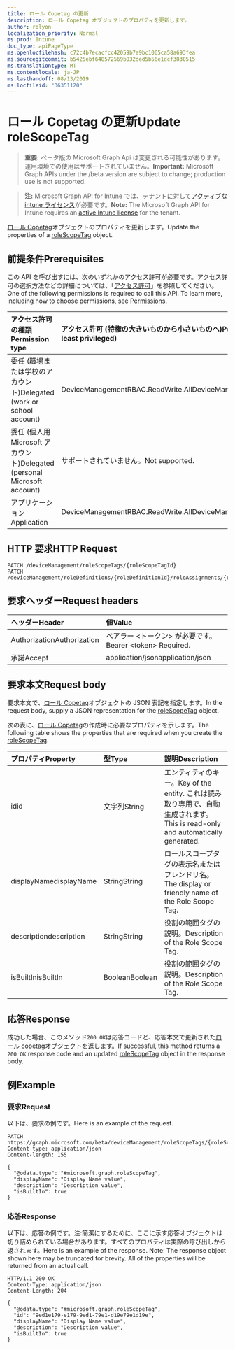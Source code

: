 ```yaml
---
title: ロール Copetag の更新
description: ロール Copetag オブジェクトのプロパティを更新します。
author: rolyon
localization_priority: Normal
ms.prod: Intune
doc_type: apiPageType
ms.openlocfilehash: c72c4b7ecacfcc42059b7a9bc1065ca58a693fea
ms.sourcegitcommit: b5425ebf648572569b032ded5b56e1dcf3830515
ms.translationtype: MT
ms.contentlocale: ja-JP
ms.lasthandoff: 08/13/2019
ms.locfileid: "36351120"
---
```

# <a name="update-rolescopetag"></a><span data-ttu-id="24ec2-103">ロール Copetag の更新</span><span class="sxs-lookup"><span data-stu-id="24ec2-103">Update roleScopeTag</span></span>

> <span data-ttu-id="24ec2-104">**重要:** ベータ版の Microsoft Graph Api は変更される可能性があります。運用環境での使用はサポートされていません。</span><span class="sxs-lookup"><span data-stu-id="24ec2-104">**Important:** Microsoft Graph APIs under the /beta version are subject to change; production use is not supported.</span></span>

> <span data-ttu-id="24ec2-105">**注:** Microsoft Graph API for Intune では、テナントに対して[アクティブな intune ライセンス](https://go.microsoft.com/fwlink/?linkid=839381)が必要です。</span><span class="sxs-lookup"><span data-stu-id="24ec2-105">**Note:** The Microsoft Graph API for Intune requires an [active Intune license](https://go.microsoft.com/fwlink/?linkid=839381) for the tenant.</span></span>

<span data-ttu-id="24ec2-106">[ロール Copetag](../resources/intune-rbac-rolescopetag.md)オブジェクトのプロパティを更新します。</span><span class="sxs-lookup"><span data-stu-id="24ec2-106">Update the properties of a [roleScopeTag](../resources/intune-rbac-rolescopetag.md) object.</span></span>

## <a name="prerequisites"></a><span data-ttu-id="24ec2-107">前提条件</span><span class="sxs-lookup"><span data-stu-id="24ec2-107">Prerequisites</span></span>
<span data-ttu-id="24ec2-p101">この API を呼び出すには、次のいずれかのアクセス許可が必要です。アクセス許可の選択方法などの詳細については、「[アクセス許可](/graph/permissions-reference)」を参照してください。</span><span class="sxs-lookup"><span data-stu-id="24ec2-p101">One of the following permissions is required to call this API. To learn more, including how to choose permissions, see [Permissions](/graph/permissions-reference).</span></span>

|<span data-ttu-id="24ec2-110">アクセス許可の種類</span><span class="sxs-lookup"><span data-stu-id="24ec2-110">Permission type</span></span>|<span data-ttu-id="24ec2-111">アクセス許可 (特権の大きいものから小さいものへ)</span><span class="sxs-lookup"><span data-stu-id="24ec2-111">Permissions (from most to least privileged)</span></span>|
|:---|:---|
|<span data-ttu-id="24ec2-112">委任 (職場または学校のアカウント)</span><span class="sxs-lookup"><span data-stu-id="24ec2-112">Delegated (work or school account)</span></span>|<span data-ttu-id="24ec2-113">DeviceManagementRBAC.ReadWrite.All</span><span class="sxs-lookup"><span data-stu-id="24ec2-113">DeviceManagementRBAC.ReadWrite.All</span></span>|
|<span data-ttu-id="24ec2-114">委任 (個人用 Microsoft アカウント)</span><span class="sxs-lookup"><span data-stu-id="24ec2-114">Delegated (personal Microsoft account)</span></span>|<span data-ttu-id="24ec2-115">サポートされていません。</span><span class="sxs-lookup"><span data-stu-id="24ec2-115">Not supported.</span></span>|
|<span data-ttu-id="24ec2-116">アプリケーション</span><span class="sxs-lookup"><span data-stu-id="24ec2-116">Application</span></span>|<span data-ttu-id="24ec2-117">DeviceManagementRBAC.ReadWrite.All</span><span class="sxs-lookup"><span data-stu-id="24ec2-117">DeviceManagementRBAC.ReadWrite.All</span></span>|

## <a name="http-request"></a><span data-ttu-id="24ec2-118">HTTP 要求</span><span class="sxs-lookup"><span data-stu-id="24ec2-118">HTTP Request</span></span>
<!-- {
  "blockType": "ignored"
}
-->
``` http
PATCH /deviceManagement/roleScopeTags/{roleScopeTagId}
PATCH /deviceManagement/roleDefinitions/{roleDefinitionId}/roleAssignments/{roleAssignmentId}/microsoft.graph.deviceAndAppManagementRoleAssignment/roleScopeTags/{roleScopeTagId}
```

## <a name="request-headers"></a><span data-ttu-id="24ec2-119">要求ヘッダー</span><span class="sxs-lookup"><span data-stu-id="24ec2-119">Request headers</span></span>
|<span data-ttu-id="24ec2-120">ヘッダー</span><span class="sxs-lookup"><span data-stu-id="24ec2-120">Header</span></span>|<span data-ttu-id="24ec2-121">値</span><span class="sxs-lookup"><span data-stu-id="24ec2-121">Value</span></span>|
|:---|:---|
|<span data-ttu-id="24ec2-122">Authorization</span><span class="sxs-lookup"><span data-stu-id="24ec2-122">Authorization</span></span>|<span data-ttu-id="24ec2-123">ベアラー &lt;トークン&gt; が必要です。</span><span class="sxs-lookup"><span data-stu-id="24ec2-123">Bearer &lt;token&gt; Required.</span></span>|
|<span data-ttu-id="24ec2-124">承諾</span><span class="sxs-lookup"><span data-stu-id="24ec2-124">Accept</span></span>|<span data-ttu-id="24ec2-125">application/json</span><span class="sxs-lookup"><span data-stu-id="24ec2-125">application/json</span></span>|

## <a name="request-body"></a><span data-ttu-id="24ec2-126">要求本文</span><span class="sxs-lookup"><span data-stu-id="24ec2-126">Request body</span></span>
<span data-ttu-id="24ec2-127">要求本文で、[ロール Copetag](../resources/intune-rbac-rolescopetag.md)オブジェクトの JSON 表記を指定します。</span><span class="sxs-lookup"><span data-stu-id="24ec2-127">In the request body, supply a JSON representation for the [roleScopeTag](../resources/intune-rbac-rolescopetag.md) object.</span></span>

<span data-ttu-id="24ec2-128">次の表に、[ロール Copetag](../resources/intune-rbac-rolescopetag.md)の作成時に必要なプロパティを示します。</span><span class="sxs-lookup"><span data-stu-id="24ec2-128">The following table shows the properties that are required when you create the [roleScopeTag](../resources/intune-rbac-rolescopetag.md).</span></span>

|<span data-ttu-id="24ec2-129">プロパティ</span><span class="sxs-lookup"><span data-stu-id="24ec2-129">Property</span></span>|<span data-ttu-id="24ec2-130">型</span><span class="sxs-lookup"><span data-stu-id="24ec2-130">Type</span></span>|<span data-ttu-id="24ec2-131">説明</span><span class="sxs-lookup"><span data-stu-id="24ec2-131">Description</span></span>|
|:---|:---|:---|
|<span data-ttu-id="24ec2-132">id</span><span class="sxs-lookup"><span data-stu-id="24ec2-132">id</span></span>|<span data-ttu-id="24ec2-133">文字列</span><span class="sxs-lookup"><span data-stu-id="24ec2-133">String</span></span>|<span data-ttu-id="24ec2-134">エンティティのキー。</span><span class="sxs-lookup"><span data-stu-id="24ec2-134">Key of the entity.</span></span> <span data-ttu-id="24ec2-135">これは読み取り専用で、自動生成されます。</span><span class="sxs-lookup"><span data-stu-id="24ec2-135">This is read-only and automatically generated.</span></span>|
|<span data-ttu-id="24ec2-136">displayName</span><span class="sxs-lookup"><span data-stu-id="24ec2-136">displayName</span></span>|<span data-ttu-id="24ec2-137">String</span><span class="sxs-lookup"><span data-stu-id="24ec2-137">String</span></span>|<span data-ttu-id="24ec2-138">ロールスコープタグの表示名またはフレンドリ名。</span><span class="sxs-lookup"><span data-stu-id="24ec2-138">The display or friendly name of the Role Scope Tag.</span></span>|
|<span data-ttu-id="24ec2-139">description</span><span class="sxs-lookup"><span data-stu-id="24ec2-139">description</span></span>|<span data-ttu-id="24ec2-140">String</span><span class="sxs-lookup"><span data-stu-id="24ec2-140">String</span></span>|<span data-ttu-id="24ec2-141">役割の範囲タグの説明。</span><span class="sxs-lookup"><span data-stu-id="24ec2-141">Description of the Role Scope Tag.</span></span>|
|<span data-ttu-id="24ec2-142">isBuiltIn</span><span class="sxs-lookup"><span data-stu-id="24ec2-142">isBuiltIn</span></span>|<span data-ttu-id="24ec2-143">Boolean</span><span class="sxs-lookup"><span data-stu-id="24ec2-143">Boolean</span></span>|<span data-ttu-id="24ec2-144">役割の範囲タグの説明。</span><span class="sxs-lookup"><span data-stu-id="24ec2-144">Description of the Role Scope Tag.</span></span>|



## <a name="response"></a><span data-ttu-id="24ec2-145">応答</span><span class="sxs-lookup"><span data-stu-id="24ec2-145">Response</span></span>
<span data-ttu-id="24ec2-146">成功した場合、このメソッド`200 OK`は応答コードと、応答本文で更新された[ロール copetag](../resources/intune-rbac-rolescopetag.md)オブジェクトを返します。</span><span class="sxs-lookup"><span data-stu-id="24ec2-146">If successful, this method returns a `200 OK` response code and an updated [roleScopeTag](../resources/intune-rbac-rolescopetag.md) object in the response body.</span></span>

## <a name="example"></a><span data-ttu-id="24ec2-147">例</span><span class="sxs-lookup"><span data-stu-id="24ec2-147">Example</span></span>

### <a name="request"></a><span data-ttu-id="24ec2-148">要求</span><span class="sxs-lookup"><span data-stu-id="24ec2-148">Request</span></span>
<span data-ttu-id="24ec2-149">以下は、要求の例です。</span><span class="sxs-lookup"><span data-stu-id="24ec2-149">Here is an example of the request.</span></span>
``` http
PATCH https://graph.microsoft.com/beta/deviceManagement/roleScopeTags/{roleScopeTagId}
Content-type: application/json
Content-length: 155

{
  "@odata.type": "#microsoft.graph.roleScopeTag",
  "displayName": "Display Name value",
  "description": "Description value",
  "isBuiltIn": true
}
```

### <a name="response"></a><span data-ttu-id="24ec2-150">応答</span><span class="sxs-lookup"><span data-stu-id="24ec2-150">Response</span></span>
<span data-ttu-id="24ec2-p103">以下は、応答の例です。注:簡潔にするために、ここに示す応答オブジェクトは切り詰められている場合があります。すべてのプロパティは実際の呼び出しから返されます。</span><span class="sxs-lookup"><span data-stu-id="24ec2-p103">Here is an example of the response. Note: The response object shown here may be truncated for brevity. All of the properties will be returned from an actual call.</span></span>
``` http
HTTP/1.1 200 OK
Content-Type: application/json
Content-Length: 204

{
  "@odata.type": "#microsoft.graph.roleScopeTag",
  "id": "9ed1e179-e179-9ed1-79e1-d19e79e1d19e",
  "displayName": "Display Name value",
  "description": "Description value",
  "isBuiltIn": true
}
```






